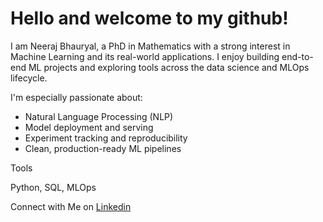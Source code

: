 # Hello and welcome to my github!

I am Neeraj Bhauryal, a PhD in Mathematics with a strong interest in Machine Learning and its real-world applications. I enjoy building end-to-end ML projects and exploring tools across the data science and MLOps lifecycle.

I'm especially passionate about:

- Natural Language Processing (NLP)
- Model deployment and serving
- Experiment tracking and reproducibility
- Clean, production-ready ML pipelines

Tools

Python, SQL, MLOps

Connect with Me on [Linkedin](https://www.linkedin.com/in/neeraj-bhauryal-3a0311205/)
